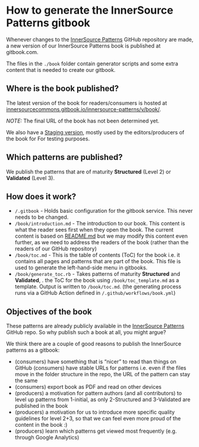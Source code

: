 # How to generate the InnerSource Patterns gitbook

Whenever changes to the [InnerSource Patterns][InnerSourcePatterns] GitHub repository are made, a new version of our InnerSource Patterns book is published at gitbook.com.

The files in the `./book` folder contain generator scripts and some extra content that is needed to create our gitbook.

## Where is the book published?

The latest version of the book for readers/consumers is hosted at [innersourcecommons.gitbook.io/innersource-patterns/v/book/](https://innersourcecommons.gitbook.io/innersource-patterns/v/book/).

*NOTE:*
The final URL of the book has not been determined yet.

We also have a [Staging version](https://innersourcecommons.gitbook.io/innersource-patterns-staging/v/book/), mostly used by the editors/producers of the book for For testing purposes.

## Which patterns are published?

We publish the patterns that are of maturity **Structured** (Level 2) or **Validated** (Level 3).

## How does it work?

- `/.gitbook` - Holds basic configuration for the gitbook service. This never needs to be changed.
- `/book/introduction.md` - The introduction to our book. This content is what the reader sees first when they open the book. The current content is based on [README.md](../README.md) but we may modify this content even further, as we need to address the readers of the book (rather than the readers of our GitHub repository)
- `/book/toc.md` - This is the table of contents (ToC) for the book i.e. it contains all pages and patterns that are part of the book. This file is used to generate the left-hand-side menu in gitbooks.
- `/book/generate_toc.rb` - Takes patterns of maturity **Structured** and **Validated**, . the ToC for the book using `/book/toc_template.md` as a template. Output is written to `/book/toc.md`. (the generating process runs via a GitHub Action defined in `/.github/workflows/book.yml`)


## Objectives of the book

These patterns are already publicly available in the [InnerSource Patterns][InnerSourcePatterns] GitHub repo. So why publish such a book at all, you might argue?

We think there are a couple of good reasons to publish the InnerSource patterns as a gitbook:

* (consumers) have something that is “nicer” to read than things on GitHub
(consumers) have stable URLs for patterns i.e. even if the files move in the folder structure in the repo, the URL of the pattern can stay the same
* (consumers) export book as PDF and read on other devices
* (producers) a motivation for pattern authors (and all contributors) to level up patterns from 1-initial, as only  2-Structured and 3-Validated are published in the book
* (producers) a motivation for us to introduce more specific quality guidelines for level 2+3, so that we can feel even more proud of the content in the book :)
* (producers) learn which patterns get viewed most frequently (e.g. through Google Analytics)

[InnerSourcePatterns]: https://github.com/InnerSourceCommons/InnerSourcePatterns
